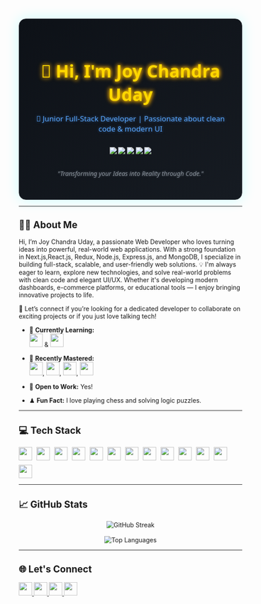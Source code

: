 <div align="center">
  <div style="max-width: 850px; margin: auto; padding: 35px 25px; border-radius: 16px; background: linear-gradient(145deg, #0d1117, #161b22); border: 1px solid #30363d; box-shadow: 0 0 30px rgba(0, 255, 255, 0.2); color: #c9d1d9; font-family: 'Segoe UI', sans-serif; position: relative;">
    <h1 style="font-size: 2.8em; margin-bottom: 10px; color: #ffd700; text-shadow: 0 0 8px #ffd700, 0 0 12px #ff8c00;">👋 Hi, I'm Joy Chandra Uday</h1>
    <p style="font-size: 1.2em; color: #58a6ff; text-shadow: 0 0 6px rgba(88,166,255,0.5); animation: pulse 2s infinite;">
      🚀 Junior Full-Stack Developer | Passionate about clean code & modern UI
    </p>
    <div style="margin: 30px 0;">
      <img src="https://img.shields.io/badge/React-20232A?style=for-the-badge&logo=react&logoColor=61DAFB" />
      <img src="https://img.shields.io/badge/Node.js-339933?style=for-the-badge&logo=nodedotjs&logoColor=white" />
      <img src="https://img.shields.io/badge/Express.js-000000?style=for-the-badge&logo=express&logoColor=white" />
      <img src="https://img.shields.io/badge/MongoDB-47A248?style=for-the-badge&logo=mongodb&logoColor=white" />
      <img src="https://img.shields.io/badge/Next.js-000000?style=for-the-badge&logo=next.js&logoColor=white" />
    </div>
    <p style="font-size: 1em; font-style: italic; color: #8b949e; text-shadow: 0 0 5px rgba(139,148,158,0.5);">
      "Transforming your Ideas into Reality through Code."
    </p>
  </div>
</div>

---

## 🧑‍💻 About Me

Hi, I’m Joy Chandra Uday, a passionate Web Developer who loves turning ideas into powerful, real-world web applications. With a strong foundation in Next.js,React.js, Redux, Node.js, Express.js, and MongoDB, I specialize in building full-stack, scalable, and user-friendly web solutions.
💡 I'm always eager to learn, explore new technologies, and solve real-world problems with clean code and elegant UI/UX. Whether it's developing modern dashboards, e-commerce platforms, or educational tools — I enjoy bringing innovative projects to life.

🚀 Let’s connect if you’re looking for a dedicated developer to collaborate on exciting projects or if you just love talking tech!


- 🌱 **Currently Learning:**  
  <img src="https://img.shields.io/badge/-Flutter-02569B?style=for-the-badge&logo=flutter&logoColor=white" height="30" /> & 
  <img src="https://img.shields.io/badge/-Dart-0175C2?style=for-the-badge&logo=dart&logoColor=white" height="30"/>

- 🚀 **Recently Mastered:**  
  <img src="https://img.shields.io/badge/-Next.js-000000?style=for-the-badge&logo=next.js&logoColor=white" height="30"/>, 
  <img src="https://img.shields.io/badge/-TypeScript-3178C6?style=for-the-badge&logo=typescript&logoColor=white" height="30"/>, 
  <img src="https://img.shields.io/badge/-Redux-764ABC?style=for-the-badge&logo=redux&logoColor=white" height="30"/>, 
  <img src="https://img.shields.io/badge/-Mongoose-880000?style=for-the-badge&logo=mongoose&logoColor=white" height="30"/>

- 💼 **Open to Work:** Yes!
- ♟ **Fun Fact:** I love playing chess and solving logic puzzles.

---

## 💻 Tech Stack

<div style="display: flex; flex-wrap: wrap; gap: 10px;">
  <img src="https://img.shields.io/badge/-JavaScript-F7DF1E?style=for-the-badge&logo=javascript&logoColor=black" height="30"/>
  <img src="https://img.shields.io/badge/-TypeScript-3178C6?style=for-the-badge&logo=typescript&logoColor=white" height="30"/>
  <img src="https://img.shields.io/badge/-React-61DAFB?style=for-the-badge&logo=react&logoColor=white" height="30"/>
  <img src="https://img.shields.io/badge/-Redux-764ABC?style=for-the-badge&logo=redux&logoColor=white" height="30"/>
  <img src="https://img.shields.io/badge/-Next.js-000000?style=for-the-badge&logo=next.js&logoColor=white" height="30"/>
  <img src="https://img.shields.io/badge/-Tailwind%20CSS-38B2AC?style=for-the-badge&logo=tailwind-css&logoColor=white" height="30"/>
  <img src="https://img.shields.io/badge/-Node.js-339933?style=for-the-badge&logo=node.js&logoColor=white" height="30"/>
  <img src="https://img.shields.io/badge/-Express.js-000000?style=for-the-badge&logo=express&logoColor=white" height="30"/>
  <img src="https://img.shields.io/badge/-MongoDB-47A248?style=for-the-badge&logo=mongodb&logoColor=white" height="30"/>
  <img src="https://img.shields.io/badge/-Mongoose-880000?style=for-the-badge&logo=mongoose&logoColor=white" height="30"/>
  <img src="https://img.shields.io/badge/-Firebase-FFCA28?style=for-the-badge&logo=firebase&logoColor=black" height="30"/>
  <img src="https://img.shields.io/badge/-Git-F05032?style=for-the-badge&logo=git&logoColor=white" height="30"/>
  <img src="https://img.shields.io/badge/-GitHub-181717?style=for-the-badge&logo=github&logoColor=white" height="30"/>
</div>

---

## 📈 GitHub Stats

<p align="center">
  <img src="https://github-readme-streak-stats.herokuapp.com/?user=joychandrauday&theme=radical" alt="GitHub Streak" />
  <br/><br/>
  <img src="https://github-readme-stats.vercel.app/api/top-langs/?username=joychandrauday&layout=compact&theme=radical" alt="Top Languages" />
</p>

---

## 🌐 Let's Connect

<p>
  <a href="https://www.linkedin.com/in/joychandrauday" target="_blank">
    <img src="https://img.shields.io/badge/-LinkedIn-0077B5?style=for-the-badge&logo=linkedin&logoColor=white" height="30" />
  </a>
  <a href="https://twitter.com/joychandrauday" target="_blank">
    <img src="https://img.shields.io/badge/-Twitter-1DA1F2?style=for-the-badge&logo=twitter&logoColor=white" height="30" />
  </a>
  <a href="mailto:joychandraud@gmail.com" target="_blank">
    <img src="https://img.shields.io/badge/-Email-D14836?style=for-the-badge&logo=gmail&logoColor=white" height="30" />
  </a>
  <a href="https://joychandrauday-nexus.vercel.app/" target="_blank">
    <img src="https://img.shields.io/badge/-Portfolio-4ade80?style=for-the-badge&logo=web&logoColor=white" height="30" />
  </a>
</p>
